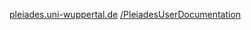 [pleiades.uni-wuppertal.de](pleiades.uni-wuppertal.de)
[/PleiadesUserDocumentation](/PleiadesUserDocumentation)
